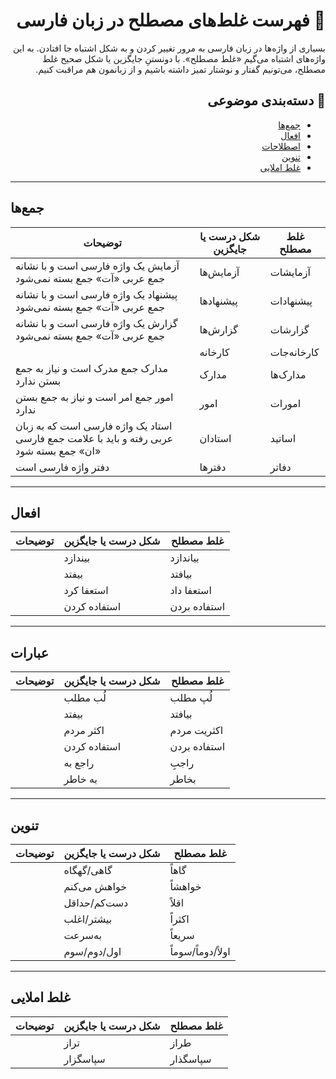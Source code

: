 <div dir="rtl">

# 📖   فهرست غلط‌های مصطلح در زبان فارسی


بسیاری از واژه‌ها در زبان فارسی به مرور تغییر کردن و به شکل اشتباه جا افتادن. به این واژه‌های اشتباه می‌گیم «غلط مصطلح». با دونستنِ جایگزین یا شکل صحیح غلط مصطلح، می‌تونیم گفتار و نوشتار تمیز داشته باشیم و از زبانمون هم مراقبت کنیم.
## 🔎  دسته‌بندی موضوعی

  - [جمع‌ها](#lock-Login)
  - [افعال](#lock-Login)
  - [اصطلاحات](#lock-Login)
  - [تنوین](#lock-Login)
  - [غلط املایی](#lock-Login)

<div dir="ltr">

***

##   جمع‌ها

| توضیحات  | شکل درست یا جایگزین | غلط مصطلح |  
| ------------- | ------------- | -------------|
| آزمایش یک واژه فارسی است و با نشانه جمع عربی «آت» جمع بسته نمی‌شود  | آزمایش‌ها | آزمایشات |  
|  پیشنهاد یک واژه فارسی است و با نشانه جمع عربی «آت» جمع بسته نمی‌شود| پیشنهادها  | پیشنهادات |
|  گزارش یک واژه فارسی است و با نشانه جمع عربی «آت» جمع بسته نمی‌شود| گزارش‌ها  | گزارشات |
| | کارخانه‌‌ | کارخانه‌‌جات |
| مدارک‌ جمع مدرک است و نیاز به جمع‌ بستن ندارد | مدارک | مدارک‌ها |
|امور جمع امر است و نیاز به جمع بستن ندارد | امور | امورات 
|استاد یک واژه فارسی است که به زبان عربی رفته و باید با علامت جمع فارسی «ان» جمع بسته شود | استادان | اساتید
| دفتر واژه فارسی است| دفتر‌ها | دفاتر

<div dir="ltr">

***

##    افعال

| توضیحات  | شکل درست یا جایگزین | غلط مصطلح |  
| ------------- | ------------- | -------------| 
|  | بیندازد | بیاندازد |
|  | بیفتد | بیافتد |
|  | استعفا کرد | استعفا داد |
|  | استفاده کردن | استفاده بردن |

<div dir="ltr">

***

##    عبارات


| توضیحات  | شکل درست یا جایگزین | غلط مصطلح |  
| ------------- | ------------- | -------------| 
|  | لُب مطلب | لُپ مطلب |
|  | بیفتد | بیافتد |
|  | اکثر مردم | اکثریت مردم |
|  | استفاده کردن | استفاده بردن |
|  | راجع به | راجبِ |
|  | به خاطر | بخاطر |


<div dir="ltr">

***

##     تنوین


| توضیحات  | شکل درست یا جایگزین | غلط مصطلح |  
| ------------- | ------------- | -------------| 
|  | گاهی/گهگاه | گاهاً |
|  | خواهش می‌‌کنم | خواهشاً |
|  | دست‌کم/حداقل | اقلاً |
|  | بیشتر/اغلب | اکثراً |
|  | به‌سرعت | سریعاً |
|  | اول/دوم/سوم | اولاً/دوماً/سوماً | 
<div dir="ltr">

***


  ## غلط املایی



| توضیحات  | شکل درست یا جایگزین | غلط مصطلح |  
| ------------- | ------------- | -------------| 
|  | تراز | طراز |
|  | سپاسگزار | سپاسگذار | 
<div dir="ltr">
